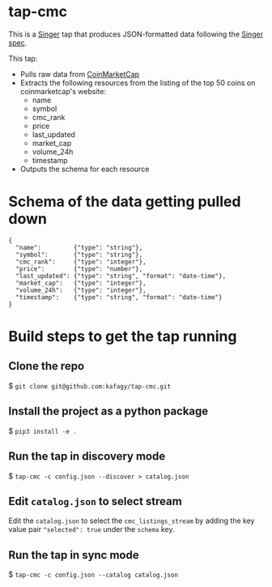 # tap-cmc

This is a [Singer](https://singer.io) tap that produces JSON-formatted data
following the [Singer
spec](https://github.com/singer-io/getting-started/blob/master/SPEC.md).

This tap:

- Pulls raw data from [CoinMarketCap](https://coinmarketcap.com/)
- Extracts the following resources from the listing of the top 50 coins on coinmarketcap's website:
  - name
  - symbol
  - cmc_rank
  - price
  - last_updated
  - market_cap
  - volume_24h
  - timestamp
 - Outputs the schema for each resource

# Schema of the data getting pulled down
```
{
  "name":         {"type": "string"},
  "symbol":       {"type": "string"},
  "cmc_rank":     {"type": "integer"},
  "price":        {"type": "number"},
  "last_updated": {"type": "string", "format": "date-time"},
  "market_cap":   {"type": "integer"},
  "volume_24h":   {"type": "integer"},
  "timestamp":    {"type": "string", "format": "date-time"}
}
```

# Build steps to get the tap running
## Clone the repo

$ `git clone git@github.com:kafagy/tap-cmc.git`

## Install the project as a python package

$ `pip3 install -e .`

## Run the tap in discovery mode

$ `tap-cmc -c config.json --discover > catalog.json`

## Edit `catalog.json` to select stream
 Edit the `catalog.json` to select the `cmc_listings_stream` by adding the key value pair `"selected": true` under the `schema` key. 

## Run the tap in sync mode

$ `tap-cmc -c config.json --catalog catalog.json`